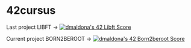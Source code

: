 # 42cursus

Last project LIBFT -> <a href="https://github.com/JaeSeoKim/badge42"><img src="https://badge42.vercel.app/api/v2/cl7ow6huw00490hmd5jw78fxd/project/2622839" alt="dmaldona's 42 Libft Score" /></a>

Current project BORN2BEROOT -> <a href="https://github.com/JaeSeoKim/badge42"><img src="https://badge42.vercel.app/api/v2/cl7ow6huw00490hmd5jw78fxd/project/2804972" alt="dmaldona's 42 Born2beroot Score" /></a>
